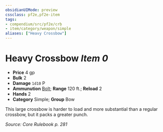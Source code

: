 ```yaml
---
obsidianUIMode: preview
cssclass: pf2e,pf2e-item
tags:
- compendium/src/pf2e/crb
- item/category/weapon/simple
aliases: ["Heavy Crossbow"]
---
```

# Heavy Crossbow *Item 0*  

- **Price** 4 gp
- **Bulk** 2
- **Damage** `1d10` P
- **Ammunution** [Bolt](/compendium/equipment/items/bolt.md); **Range** 120 ft.; **Reload** 2
- **Hands** 2
- **Category** Simple; **Group** Bow 

This large crossbow is harder to load and more substantial than a regular crossbow, but it packs a greater punch.

*Source: Core Rulebook p. 281*